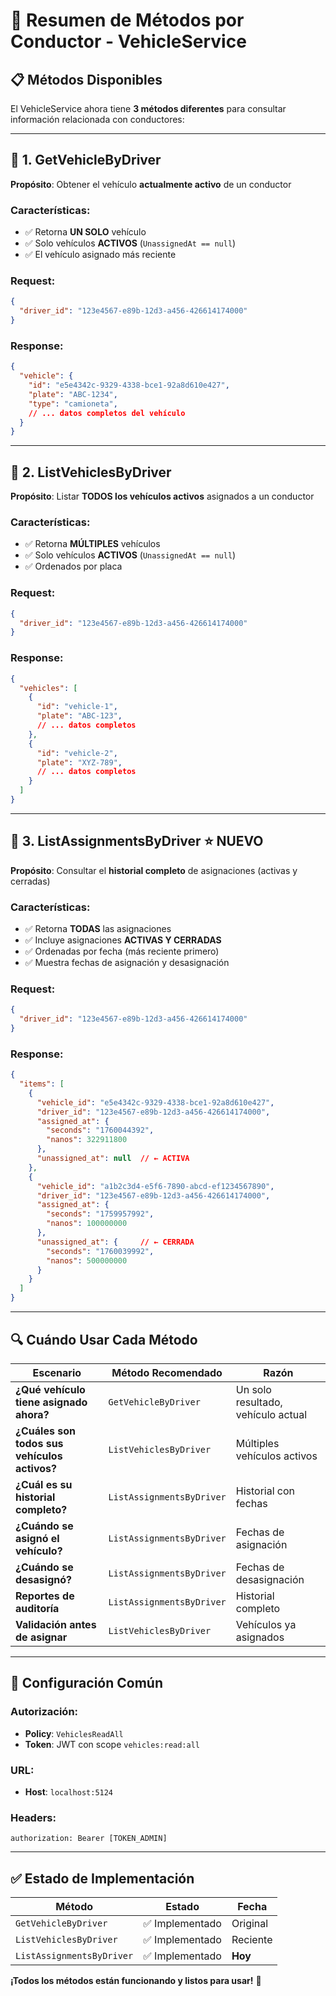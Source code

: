 # 🚗 Resumen de Métodos por Conductor - VehicleService

## 📋 Métodos Disponibles

El VehicleService ahora tiene **3 métodos diferentes** para consultar información relacionada con conductores:

---

## 🎯 **1. GetVehicleByDriver**
**Propósito**: Obtener el vehículo **actualmente activo** de un conductor

### Características:
- ✅ Retorna **UN SOLO** vehículo
- ✅ Solo vehículos **ACTIVOS** (`UnassignedAt == null`)
- ✅ El vehículo asignado más reciente

### Request:
```json
{
  "driver_id": "123e4567-e89b-12d3-a456-426614174000"
}
```

### Response:
```json
{
  "vehicle": {
    "id": "e5e4342c-9329-4338-bce1-92a8d610e427",
    "plate": "ABC-1234",
    "type": "camioneta",
    // ... datos completos del vehículo
  }
}
```

---

## 🎯 **2. ListVehiclesByDriver**
**Propósito**: Listar **TODOS los vehículos activos** asignados a un conductor

### Características:
- ✅ Retorna **MÚLTIPLES** vehículos
- ✅ Solo vehículos **ACTIVOS** (`UnassignedAt == null`)
- ✅ Ordenados por placa

### Request:
```json
{
  "driver_id": "123e4567-e89b-12d3-a456-426614174000"
}
```

### Response:
```json
{
  "vehicles": [
    {
      "id": "vehicle-1",
      "plate": "ABC-123",
      // ... datos completos
    },
    {
      "id": "vehicle-2", 
      "plate": "XYZ-789",
      // ... datos completos
    }
  ]
}
```

---

## 🎯 **3. ListAssignmentsByDriver** ⭐ **NUEVO**
**Propósito**: Consultar el **historial completo** de asignaciones (activas y cerradas)

### Características:
- ✅ Retorna **TODAS** las asignaciones
- ✅ Incluye asignaciones **ACTIVAS Y CERRADAS**
- ✅ Ordenadas por fecha (más reciente primero)
- ✅ Muestra fechas de asignación y desasignación

### Request:
```json
{
  "driver_id": "123e4567-e89b-12d3-a456-426614174000"
}
```

### Response:
```json
{
  "items": [
    {
      "vehicle_id": "e5e4342c-9329-4338-bce1-92a8d610e427",
      "driver_id": "123e4567-e89b-12d3-a456-426614174000",
      "assigned_at": {
        "seconds": "1760044392",
        "nanos": 322911800
      },
      "unassigned_at": null  // ← ACTIVA
    },
    {
      "vehicle_id": "a1b2c3d4-e5f6-7890-abcd-ef1234567890",
      "driver_id": "123e4567-e89b-12d3-a456-426614174000", 
      "assigned_at": {
        "seconds": "1759957992",
        "nanos": 100000000
      },
      "unassigned_at": {     // ← CERRADA
        "seconds": "1760039992",
        "nanos": 500000000
      }
    }
  ]
}
```

---

## 🔍 **Cuándo Usar Cada Método**

| Escenario | Método Recomendado | Razón |
|-----------|-------------------|-------|
| **¿Qué vehículo tiene asignado ahora?** | `GetVehicleByDriver` | Un solo resultado, vehículo actual |
| **¿Cuáles son todos sus vehículos activos?** | `ListVehiclesByDriver` | Múltiples vehículos activos |
| **¿Cuál es su historial completo?** | `ListAssignmentsByDriver` | Historial con fechas |
| **¿Cuándo se asignó el vehículo?** | `ListAssignmentsByDriver` | Fechas de asignación |
| **¿Cuándo se desasignó?** | `ListAssignmentsByDriver` | Fechas de desasignación |
| **Reportes de auditoría** | `ListAssignmentsByDriver` | Historial completo |
| **Validación antes de asignar** | `ListVehiclesByDriver` | Vehículos ya asignados |

---

## 🚀 **Configuración Común**

### Autorización:
- **Policy**: `VehiclesReadAll`
- **Token**: JWT con scope `vehicles:read:all`

### URL:
- **Host**: `localhost:5124`

### Headers:
```
authorization: Bearer [TOKEN_ADMIN]
```

---

## ✅ **Estado de Implementación**

| Método | Estado | Fecha |
|--------|--------|-------|
| `GetVehicleByDriver` | ✅ Implementado | Original |
| `ListVehiclesByDriver` | ✅ Implementado | Reciente |
| `ListAssignmentsByDriver` | ✅ Implementado | **Hoy** |

**¡Todos los métodos están funcionando y listos para usar!** 🎉
